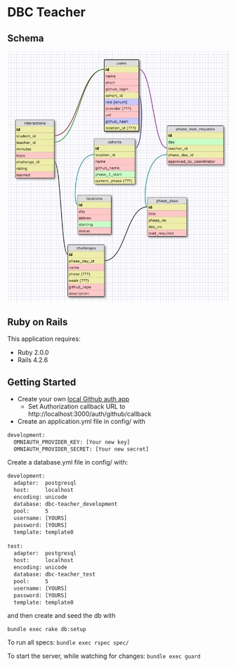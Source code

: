DBC Teacher
===========

Schema
------
![schema](./schema.png)

Ruby on Rails
-------------
This application requires:

- Ruby 2.0.0
- Rails 4.2.6

Getting Started
---------------
* Create your own [local Github auth app](https://github.com/settings/applications/new)
  * Set Authorization callback URL to http://localhost:3000/auth/github/callback
* Create an application.yml file in config/ with

```
development:
  OMNIAUTH_PROVIDER_KEY: [Your new key]
  OMNIAUTH_PROVIDER_SECRET: [Your new secret]
```

Create a database.yml file in config/ with:
```
development:
  adapter:  postgresql
  host:     localhost
  encoding: unicode
  database: dbc-teacher_development
  pool:     5
  username: [YOURS]
  password: [YOURS]
  template: template0

test:
  adapter:  postgresql
  host:     localhost
  encoding: unicode
  database: dbc-teacher_test
  pool:     5
  username: [YOURS]
  password: [YOURS]
  template: template0
```

and then create and seed the db with
```
bundle exec rake db:setup
```

To run all specs:
```bundle exec rspec spec/```

To start the server, while watching for changes:
```bundle exec guard```